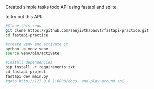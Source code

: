 Created simple tasks todo API using fastapi and sqlite.

to try out this API:

```bash
#Clone this repo
git clone https://github.com/sanjivthapasvt/fastapi-practice.git
cd fastapi-practice

#create venv and activate it
python -m venv venv
source venv/bin/activate

#install dependencies
pip install -r requirements.txt
cd fastapi-project
fastapi dev main.py
#goto http://127.0.0.1:8000/docs  and play around api
```